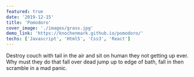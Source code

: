 ```yaml
---
featured: true
date: '2019-12-15'
title: 'Pomodoro'
cover_image: './images/grass.jpg'
demo_link: 'https://knochenmark.github.io/pomodoro/'
techs: ['Javascript', 'Html5', 'Css3', 'React']
---
```


Destroy couch with tail in the air and sit on human they not getting up ever.
Why must they do that fall over dead jump up to edge of bath, fall in then scramble in a mad panic.
